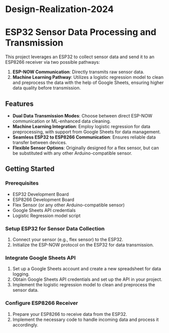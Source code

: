 # Design-Realization-2024
# ESP32 Sensor Data Processing and Transmission

This project leverages an ESP32 to collect sensor data and send it to an ESP8266 receiver via two possible pathways:
1. **ESP-NOW Communication**: Directly transmits raw sensor data.
2. **Machine Learning Pathway**: Utilizes a logistic regression model to clean and preprocess the data with the help of Google Sheets, ensuring higher data quality before transmission.

## Features
- **Dual Data Transmission Modes**: Choose between direct ESP-NOW communication or ML-enhanced data cleaning.
- **Machine Learning Integration**: Employ logistic regression for data preprocessing, with support from Google Sheets for data management.
- **Seamless ESP32 to ESP8266 Communication**: Ensures reliable data transfer between devices.
- **Flexible Sensor Options**: Originally designed for a flex sensor, but can be substituted with any other Arduino-compatible sensor.

## Getting Started

### Prerequisites
- ESP32 Development Board
- ESP8266 Development Board
- Flex Sensor (or any other Arduino-compatible sensor)
- Google Sheets API credentials
- Logistic Regression model script

### Setup ESP32 for Sensor Data Collection
1. Connect your sensor (e.g., flex sensor) to the ESP32.
2. Initialize the ESP-NOW protocol on the ESP32 for data transmission.

### Integrate Google Sheets API
1. Set up a Google Sheets account and create a new spreadsheet for data logging.
2. Obtain Google Sheets API credentials and set up the API in your project.
3. Implement the logistic regression model to clean and preprocess the sensor data.

### Configure ESP8266 Receiver
1. Prepare your ESP8266 to receive data from the ESP32.
2. Implement the necessary code to handle incoming data and process it accordingly.
